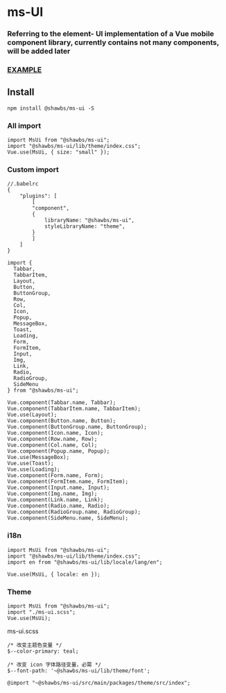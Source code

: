 # ms-UI

### Referring to the element- UI implementation of a Vue mobile component library, currently contains not many components, will be added later


### [EXAMPLE]()

## Install

```
npm install @shawbs/ms-ui -S
```

### All import

```
import MsUi from "@shawbs/ms-ui";
import "@shawbs/ms-ui/lib/theme/index.css";
Vue.use(MsUi, { size: "small" });
```

### Custom import
```
//.babelrc 
{
    "plugins": [
        [
        "component",
        {
            libraryName: "@shawbs/ms-ui",
            styleLibraryName: "theme",
        }
        ]
    ]
}
```
```
import {
  Tabbar,
  TabbarItem,
  Layout,
  Button,
  ButtonGroup,
  Row,
  Col,
  Icon,
  Popup,
  MessageBox,
  Toast,
  Loading,
  Form,
  FormItem,
  Input,
  Img,
  Link,
  Radio,
  RadioGroup,
  SideMenu
} from "@shawbs/ms-ui";

Vue.component(Tabbar.name, Tabbar);
Vue.component(TabbarItem.name, TabbarItem);
Vue.use(Layout);
Vue.component(Button.name, Button);
Vue.component(ButtonGroup.name, ButtonGroup);
Vue.component(Icon.name, Icon);
Vue.component(Row.name, Row);
Vue.component(Col.name, Col);
Vue.component(Popup.name, Popup);
Vue.use(MessageBox);
Vue.use(Toast);
Vue.use(Loading);
Vue.component(Form.name, Form);
Vue.component(FormItem.name, FormItem);
Vue.component(Input.name, Input);
Vue.component(Img.name, Img);
Vue.component(Link.name, Link);
Vue.component(Radio.name, Radio);
Vue.component(RadioGroup.name, RadioGroup);
Vue.component(SideMenu.name, SideMenu);
```

### i18n

```
import MsUi from "@shawbs/ms-ui";
import "@shawbs/ms-ui/lib/theme/index.css";
import en from "@shawbs/ms-ui/lib/locale/lang/en";

Vue.use(MsUi, { locale: en });
```

### Theme

```
import MsUi from "@shawbs/ms-ui";
import "./ms-ui.scss";
Vue.use(MsUi);
```
ms-ui.scss
```
/* 改变主题色变量 */
$--color-primary: teal;

/* 改变 icon 字体路径变量，必需 */
$--font-path: '~@shawbs/ms-ui/lib/theme/font';

@import "~@shawbs/ms-ui/src/main/packages/theme/src/index";
```

